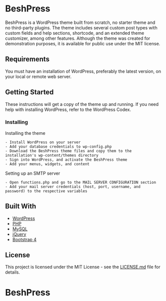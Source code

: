 # BeshPress

BeshPress is a WordPress theme built from scratch, no starter theme and no third-party plugins. The theme includes several custom post types with custom fields and help sections, shortcode, and an extended theme customizer, among other features. Although the theme was created for demonstration purposes, it is available for public use under the MIT license.

## Requirements
You must have an installation of WordPress, preferably the latest version, on your local or remote web server. 

## Getting Started

These instructions will get a copy of the theme up and running. If you need help with installing WordPress, refer to the WordPress Codex.

### Installing

Installing the theme

```
- Install WordPress on your server
- Add your database credentials to wp-config.php
- Download the BeshPress theme files and copy them to the installation's wp-content/themes directory
- Sign into WordPress, and activate the BeshPress theme
- Add your menus, widgets, and content

```

Setting up an SMTP server

```
- Open functions.php and go to the MAIL SERVER CONFIGURATION section
- Add your mail server credentials (host, port, username, and password) to the respective variables

```

## Built With
* [WordPress](http://www.wordpress.org/)
* [PHP](http://www.php.net/)
* [MySQL](https://www.mysql.com/)
* [jQuery](https://jquery.com/)
* [Bootstrap 4](https://getbootstrap.com/)

## License

This project is licensed under the MIT License - see the [LICENSE.md](LICENSE.md) file for details.

# BeshPress
